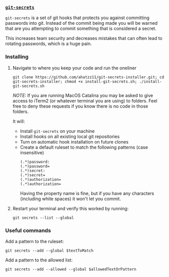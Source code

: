 ### [`git-secrets`](https://github.com/awslabs/git-secrets)

`git-secrets` is a set of git hooks that protects you against committing passwords into git. Instead of the commit being made you will be warned that are you attempting to commit something that is considered a secret.

This increases team security and decreases mistakes that can often lead to rotating passwords, which is a huge pain.

### Installing

1. Navigate to where you keep your code and run the oneliner

	```
	git clone https://github.com/ahatzz11/git-secrets-installer.git; cd git-secrets-installer; chmod +x install-git-secrets.sh; ./install-git-secrets.sh
	```

	*NOTE:* If you are running MacOS Catalina you may be asked to give access to iTerm2 (or whatever terminal you are using) to folders. Feel free to deny these requests if you know there is no code in those folders.

	It will:
	* Install `git-secrets` on your machine
	* Install hooks on all existing local git repositories
	* Turn on automatic hook installation on future clones
	* Create a default ruleset to match the following patterns (case insensitive)
	  ```
	  (.*)password:
	  (.*)password=
	  (.*)secret:
	  (.*)secret=
	  (.*)authorization=
	  (.*)authorization=
	  ```
	  Having the property name is fine, but if you have any characters (including white spaces) it won't let you commit.

2. Restart your terminal and verify this worked by running:

	```
	git secrets --list --global
	```

### Useful commands

Add a pattern to the ruleset:

```
git secrets --add --global $textToMatch
```

Add a pattern to the allowed list:

```
git secrets --add --allowed --global $allowedTextOrPattern
```
